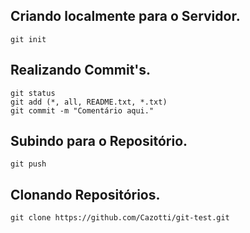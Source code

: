 ## Criando localmente para o Servidor.
```
git init
```

## Realizando Commit's.
```
git status
git add (*, all, README.txt, *.txt)
git commit -m "Comentário aqui."
```
## Subindo para o Repositório.
```
git push
```
## Clonando Repositórios.

```
git clone https://github.com/Cazotti/git-test.git
```

